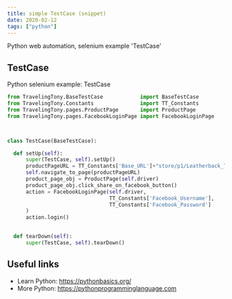 ```yaml
---
title: simple TestCase (snippet)
date: 2020-02-12
tags: ["python"]
---
```

Python web automation, selenium example 'TestCase'


## TestCase

Python selenium example: TestCase

```python
from TravelingTony.BaseTestCase            import BaseTestCase
from TravelingTony.Constants               import TT_Constants
from TravelingTony.pages.ProductPage       import ProductPage
from TravelingTony.pages.FacebookLoginPage import FacebookLoginPage



class TestCase(BaseTestCase):

  def setUp(self):
      super(TestCase, self).setUp()
      productPageURL = TT_Constants['Base_URL']+"store/p1/Leatherback_Turtle_Picture.html"
      self.navigate_to_page(productPageURL)
      product_page_obj = ProductPage(self.driver)
      product_page_obj.click_share_on_facebook_button()
      action = FacebookLoginPage(self.driver, 
                                 TT_Constants['Facebook_Username'],
                                 TT_Constants['Facebook_Password']
      )
      action.login()
      

  def tearDown(self):
      super(TestCase, self).tearDown()


```

## Useful links

- Learn Python: https://pythonbasics.org/
- More Python: https://pythonprogramminglanguage.com
